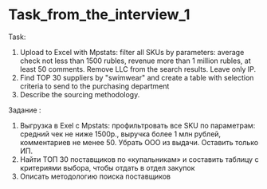 # Task_from_the_interview_1
Task:
1. Upload to Excel with Mpstats: filter all SKUs by parameters: average check not less than 1500 rubles, revenue more than 1 million rubles, at least 50 comments. Remove LLC from the search results. Leave only IP.
2. Find TOP 30 suppliers by "swimwear" and create a table with selection criteria to send to the purchasing department
3. Describe the sourcing methodology.

Задание :

1. Выгрузка в Exel c Mpstats: профильтровать все SKU по параметрам: средний чек не ниже 1500р., выручка более 1 млн рублей, комментариев не менее 50. Убрать ООО из выдачи. Оставить только ИП.
2. Найти ТОП 30 поставщиков по «купальникам» и составить таблицу с критериями выбора, чтобы отдать в отдел закупок
3. Описать методологию поиска поставщиков
